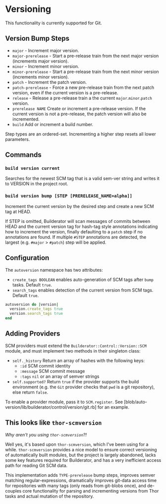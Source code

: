 Versioning
==========

This functionality is currently supported for Git.

## Version Bump Steps

* `major` - Increment major version.
* `major-prerelease` - Start a pre-release train from the next major version (increments major version).
* `minor` - Increment minor version.
* `minor-prerelease` - Start a pre-release train from the next minor version (increments minor version).
* `patch` - Increment the patch version.
* `patch-prerelease` - Force a new pre-release train from the next patch version, even if the current version is a pre-release.
* `release` - Release a pre-release train a the current `major`.`minor`.`patch` version.
* `prerelease NAME` Create or increment a pre-release version. If the current version is not a pre-release, the patch version will also be incremented.
* `build` Add or increment a build number.

Step types are an ordered-set. Incrementing a higher step resets all lower parameters.

## Commands

### `build version current`

Searches for the newest SCM tag that is a valid sem-ver string and writes it to VERSION in the project root.

### `build version bump [STEP [PRERELEASE_NAME=alpha]]`

Increment the current version by the desired step and create a new SCM tag at HEAD.

If STEP is omitted, Builderator will scan messages of commits between HEAD and the current version tag for hash-tag style annotations indicating how to increment the version, finally defaulting to a `patch` step if no annotations are found. If multiple `#STEP` annotations are detected, the largest (e.g. `#major` > `#patch`) step will be applied.

## Configuration

The `autoversion` namespace has two attributes:

* `create_tags BOOLEAN` enables auto-generation of SCM tags after `bump` tasks. Default `true`.
* `search_tags` enables detection of the current version from SCM tags. Default `true`.

```ruby
autoversion do |version|
  version.create_tags true
  version.search_tags true
end
```

## Adding Providers

SCM providers must extend the `Builderator::Control::Version::SCM` module, and must implement two methods in their singleton class:

* `self._history` Return an array of hashes with the following keys:
  - `:id` SCM commit identity
  - `:message` SCM commit message
  - `:tags` `nil` or an array of semver strings
* `self.supported?` Return `true` if the provider supports the build environment (e.g. the `Git` provider checks that `pwd` is a git repository), else return `false`.

To enable a provider module, pass it to `SCM.register`. See [blob/auto-version/lib/builderator/control/version/git.rb] for an example.

## This looks like `thor-scmversion`

_Why aren't you using `thor-scmversion`?!_

Well yes, it's based upon `thor-scmversion`, which I've been using for a while. `thor-scmversion` provides a nice model to ensure correct versioning of automatically built modules, but the project is largely abandoned, lacks some key features required for Builderator, and has a very inefficient access path for reading Git SCM data.

This implementation adds `TYPE-prerelease` bump steps, improves semver matching regular-expressions, dramatically improves git-data access time for repositories with many tags (only reads from git-blobs once),
and de-couples core functionality for parsing and incrementing versions from Thor tasks and actual mutation of the repository.
